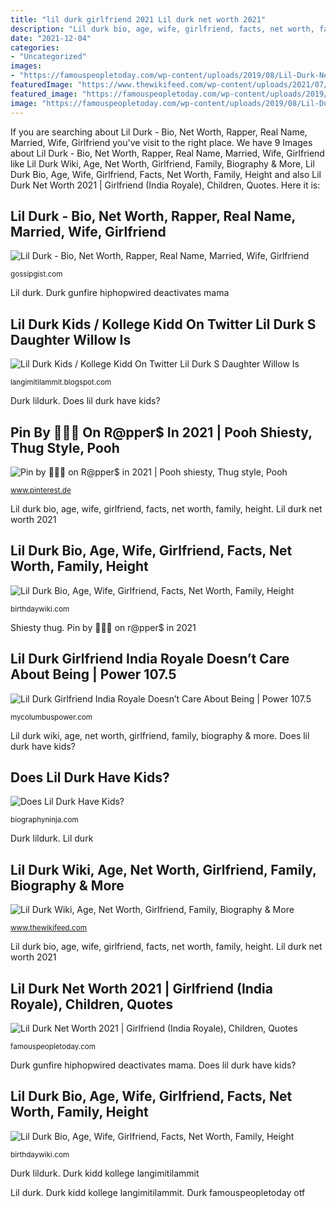 ```yaml
---
title: "lil durk girlfriend 2021 Lil durk net worth 2021"
description: "Lil durk bio, age, wife, girlfriend, facts, net worth, family, height"
date: "2021-12-04"
categories:
- "Uncategorized"
images:
- "https://famouspeopletoday.com/wp-content/uploads/2019/08/Lil-Durk-Net-Worth-Bio-Fiancé-Children-Quotes-1024x681.jpg"
featuredImage: "https://www.thewikifeed.com/wp-content/uploads/2021/07/lil-durk-1.jpg"
featured_image: "https://famouspeopletoday.com/wp-content/uploads/2019/08/Lil-Durk-Net-Worth-Bio-Fiancé-Children-Quotes-1024x681.jpg"
image: "https://famouspeopletoday.com/wp-content/uploads/2019/08/Lil-Durk-Net-Worth-Bio-Fiancé-Children-Quotes-1024x681.jpg"
---
```


If you are searching about Lil Durk - Bio, Net Worth, Rapper, Real Name, Married, Wife, Girlfriend you've visit to the right place. We have 9 Images about Lil Durk - Bio, Net Worth, Rapper, Real Name, Married, Wife, Girlfriend like Lil Durk Wiki, Age, Net Worth, Girlfriend, Family, Biography &amp; More, Lil Durk Bio, Age, Wife, Girlfriend, Facts, Net Worth, Family, Height and also Lil Durk Net Worth 2021 | Girlfriend (India Royale), Children, Quotes. Here it is:

## Lil Durk - Bio, Net Worth, Rapper, Real Name, Married, Wife, Girlfriend

![Lil Durk - Bio, Net Worth, Rapper, Real Name, Married, Wife, Girlfriend](https://gossipgist.com/uploads/28802/lil-durk-forbes.jpg "Does lil durk have kids?")

<small>gossipgist.com</small>

Lil durk. Durk gunfire hiphopwired deactivates mama

## Lil Durk Kids / Kollege Kidd On Twitter Lil Durk S Daughter Willow Is

![Lil Durk Kids / Kollege Kidd On Twitter Lil Durk S Daughter Willow Is](https://i.ytimg.com/vi/PK8UZi-MR2Y/maxresdefault.jpg "Pin by 🧑🏿‍🎤 on r@pper$ in 2021")

<small>langimitilammit.blogspot.com</small>

Durk lildurk. Does lil durk have kids?

## Pin By 🧑🏿‍🎤 On R@pper$ In 2021 | Pooh Shiesty, Thug Style, Pooh

![Pin by 🧑🏿‍🎤 on R@pper$ in 2021 | Pooh shiesty, Thug style, Pooh](https://i.pinimg.com/736x/86/4e/7a/864e7a69d620b5358d6d10a8588e88f6.jpg "Lil durk kids / kollege kidd on twitter lil durk s daughter willow is")

<small>www.pinterest.de</small>

Lil durk bio, age, wife, girlfriend, facts, net worth, family, height. Lil durk net worth 2021

## Lil Durk Bio, Age, Wife, Girlfriend, Facts, Net Worth, Family, Height

![Lil Durk Bio, Age, Wife, Girlfriend, Facts, Net Worth, Family, Height](https://birthdaywiki.com/uploads/28802/lil-durk-a-famous-singer.png "Does lil durk have kids?")

<small>birthdaywiki.com</small>

Shiesty thug. Pin by 🧑🏿‍🎤 on r@pper$ in 2021

## Lil Durk Girlfriend India Royale Doesn’t Care About Being | Power 107.5

![Lil Durk Girlfriend India Royale Doesn’t Care About Being | Power 107.5](https://mycolumbuspower.com/wp-content/uploads/sites/29/2021/05/16187601582199.jpg?resize=870%2C600&amp;strip=all&amp;quality=80 "Durk thewikifeed acclaimed")

<small>mycolumbuspower.com</small>

Lil durk wiki, age, net worth, girlfriend, family, biography &amp; more. Does lil durk have kids?

## Does Lil Durk Have Kids?

![Does Lil Durk Have Kids?](https://biographyninja.com/wp-content/uploads/2021/07/does-Lil-Durk-have-kids.jpg "Durk lildurk")

<small>biographyninja.com</small>

Durk lildurk. Lil durk

## Lil Durk Wiki, Age, Net Worth, Girlfriend, Family, Biography &amp; More

![Lil Durk Wiki, Age, Net Worth, Girlfriend, Family, Biography &amp; More](https://www.thewikifeed.com/wp-content/uploads/2021/07/lil-durk-1.jpg "Shiesty thug")

<small>www.thewikifeed.com</small>

Lil durk bio, age, wife, girlfriend, facts, net worth, family, height. Lil durk net worth 2021

## Lil Durk Net Worth 2021 | Girlfriend (India Royale), Children, Quotes

![Lil Durk Net Worth 2021 | Girlfriend (India Royale), Children, Quotes](https://famouspeopletoday.com/wp-content/uploads/2019/08/Lil-Durk-Net-Worth-Bio-Fiancé-Children-Quotes-1024x681.jpg "Lil durk net worth 2021")

<small>famouspeopletoday.com</small>

Durk gunfire hiphopwired deactivates mama. Does lil durk have kids?

## Lil Durk Bio, Age, Wife, Girlfriend, Facts, Net Worth, Family, Height

![Lil Durk Bio, Age, Wife, Girlfriend, Facts, Net Worth, Family, Height](https://birthdaywiki.com/uploads/28802/lil-durk-luxurious-lifestyle.png "Durk thewikifeed acclaimed")

<small>birthdaywiki.com</small>

Durk lildurk. Durk kidd kollege langimitilammit

Lil durk. Durk kidd kollege langimitilammit. Durk famouspeopletoday otf
